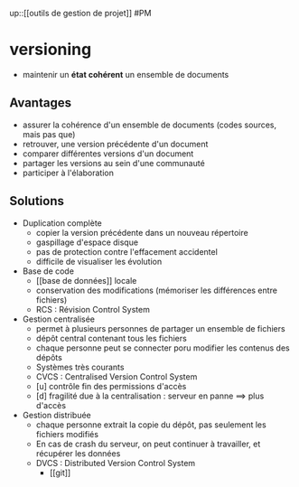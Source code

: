 up::[[outils de gestion de projet]]
#PM
# versioning

 - maintenir un **état cohérent** un ensemble de documents

## Avantages
 - assurer la cohérence d'un ensemble de documents (codes sources, mais pas que)
 - retrouver, une version précédente d'un document
 - comparer différentes versions d'un document
 - partager les versions au sein d'une communauté
 - participer à l'élaboration

## Solutions
 - Duplication complète
     - copier la version précédente dans un nouveau répertoire 
     - gaspillage d'espace disque
     - pas de protection contre l'effacement accidentel
     - difficile de visualiser les évolution
 - Base de code
     - [[base de données]] locale
     - conservation des modifications (mémoriser les différences entre fichiers)
     - RCS : Révision Control System
 - Gestion centralisée
     - permet à plusieurs personnes de partager un ensemble de fichiers
     - dépôt central contenant tous les fichiers
     - chaque personne peut se connecter poru modifier les contenus des dépôts
     - Systèmes très courants
     - CVCS : Centralised Version Control System
     - [u] contrôle fin des permissions d'accès 
     - [d] fragilité due à la centralisation : serveur en panne $\implies$ plus d'accès
 - Gestion distribuée
     - chaque personne extrait la copie du dépôt, pas seulement les fichiers modifiés
     - En cas de crash du serveur, on peut continuer à travailler, et récupérer les données
     - DVCS : Distributed Version Control System
         - [[git]]